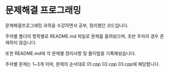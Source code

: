 # 문제해결 프로그래밍
문제해결프로그래밍 과목을 수강하면서 공부, 정리했던 코드입니다.

주차별 폴더의 항목별로 README.md 파일로 문제를 올려놨으며, 
초반 주차의 경우 존재하지 않습니다.

또한 README.md에 각 문제별 정리사항 및 풀이법을 기록해놨습니다.

주차별 문제는 1~3개 이며, 문제의 순서대로 01.cpp 02.cpp 03.cpp에 해당합니다.
